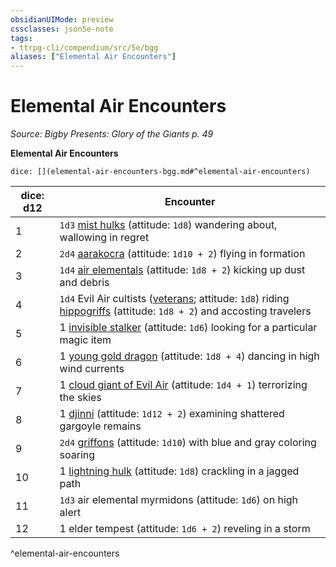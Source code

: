 ```yaml
---
obsidianUIMode: preview
cssclasses: json5e-note
tags:
- ttrpg-cli/compendium/src/5e/bgg
aliases: ["Elemental Air Encounters"]
---
```

# Elemental Air Encounters
*Source: Bigby Presents: Glory of the Giants p. 49* 

**Elemental Air Encounters**

`dice: [](elemental-air-encounters-bgg.md#^elemental-air-encounters)`

| dice: d12 | Encounter |
|-----------|-----------|
| 1 | `1d3` [mist hulks](2-Mechanics/CLI/bestiary/elemental/mist-hulk-bgg.md) (attitude: `1d8`) wandering about, wallowing in regret |
| 2 | `2d4` [aarakocra](2-Mechanics/CLI/bestiary/elemental/aarakocra-skirmisher-xmm.md) (attitude: `1d10 + 2`) flying in formation |
| 3 | `1d4` [air elementals](2-Mechanics/CLI/bestiary/elemental/air-elemental-xmm.md) (attitude: `1d8 + 2`) kicking up dust and debris |
| 4 | `1d4` Evil Air cultists ([veterans](2-Mechanics/CLI/bestiary/humanoid/warrior-veteran-xmm.md); attitude: `1d8`) riding [hippogriffs](2-Mechanics/CLI/bestiary/monstrosity/hippogriff-xmm.md) (attitude: `1d8 + 2`) and accosting travelers |
| 5 | 1 [invisible stalker](2-Mechanics/CLI/bestiary/elemental/invisible-stalker-xmm.md) (attitude: `1d6`) looking for a particular magic item |
| 6 | 1 [young gold dragon](2-Mechanics/CLI/bestiary/dragon/young-gold-dragon-xmm.md) (attitude: `1d8 + 4`) dancing in high wind currents |
| 7 | 1 [cloud giant of Evil Air](2-Mechanics/CLI/bestiary/giant/cloud-giant-of-evil-air-bgg.md) (attitude: `1d4 + 1`) terrorizing the skies |
| 8 | 1 [djinni](2-Mechanics/CLI/bestiary/elemental/djinni-xmm.md) (attitude: `1d12 + 2`) examining shattered gargoyle remains |
| 9 | `2d4` [griffons](2-Mechanics/CLI/bestiary/monstrosity/griffon-xmm.md) (attitude: `1d10`) with blue and gray coloring soaring |
| 10 | 1 [lightning hulk](2-Mechanics/CLI/bestiary/elemental/lightning-hulk-bgg.md) (attitude: `1d8`) crackling in a jagged path |
| 11 | `1d3` air elemental myrmidons (attitude: `1d6`) on high alert |
| 12 | 1 elder tempest (attitude: `1d6 + 2`) reveling in a storm |
^elemental-air-encounters